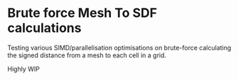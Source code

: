 # Brute force Mesh To SDF calculations

Testing various SIMD/parallelisation optimisations on brute-force calculating the signed distance from a mesh to each cell in a grid.

Highly WIP
